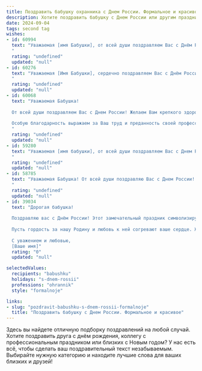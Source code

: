 ```yaml
---
title: Поздравить бабушку охранника с Днем России. Формальное и красивое
description: Хотите поздравить бабушку с Днем России или другим праздником? Наш ИИ создаст незабываемое поздравление, а вы обязательно выделитесь среди других.  
date: 2024-09-04
tags: second tag
wishes:
- id: 60994
  text: "Уважаемая [имя Бабушки], от всей души поздравляем Вас с Днём России! Желаем Вам крепкого здоровья, благополучия и мирного неба над головой. Пусть этот день станет символом единения и гордости за нашу Родину. Спасибо Вам за Ваш труд и вклад в охрану порядка, ведь Ваша работа - это важный вклад в безопасность нашего общества.
  "
  rating: "undefined"
  updated: "null"
- id: 60276
  text: "Уважаемая [Имя Бабушки], сердечно поздравляем Вас с Днём России! Желаем Вам крепкого здоровья, благополучия и мирного неба над головой. Пусть Ваша жизнь будет наполнена радостью, улыбками и добрыми делами. С праздником!
  "
  rating: "undefined"
  updated: "null"
- id: 60068
  text: "Уважаемая Бабушка!
  
  От всей души поздравляем Вас с Днем России! Желаем Вам крепкого здоровья, благополучия и мирного неба над головой. Пусть этот день станет символом единства и процветания нашей страны.
  
  Особую благодарность выражаем за Ваш труд и преданность своей профессии охранника.  Ваша служба обеспечивает безопасность и порядок, за что мы Вам искренне признательны.
  "
  rating: "undefined"
  updated: "null"
- id: 59280
  text: "Уважаемая [имя бабушки], от всей души поздравляем Вас с Днем России! Пусть этот праздник станет символом мира и процветания для нашей страны, а Ваша жизнь будет наполнена здоровьем, радостью и благополучием.  Желаем Вам долгих лет жизни, мирного неба над головой и крепкого здоровья!
  "
  rating: "undefined"
  updated: "null"
- id: 58785
  text: "Уважаемая Бабушка! От всей души поздравляю Вас с Днем России! Желаю Вам крепкого здоровья, благополучия и мирного неба над головой. Пусть Ваш жизненный опыт и мудрость продолжают быть опорой для всех нас, а профессиональные успехи в роли охранника приносят Вам радость и удовлетворение. С праздником!
  "
  rating: "undefined"
  updated: "null"
- id: 39034
  text: "Дорогая бабушка!
  
  Поздравляю вас с Днём России! Этот замечательный праздник символизирует нашу сильную и единую страну, её богатую историю и светлое будущее. Как охранник, вы олицетворяете защиту и заботу о родных и близких, что особенно ценно в этот день.
  
  Пусть гордость за нашу Родину и любовь к ней согревают ваше сердце. Желаю вам здоровья, счастья и мирного неба над головой. Мы всегда будем рядом, поддерживая и ценя вашу мудрость и заботу.
  
  С уважением и любовью,
  [Ваше имя]"
  rating: "0"
  updated: "null"

selectedValues:
  recipients: "babushku"
  holidays: "s-dnem-rossii"
  professions: "ohrannik"
  style: "formalnoje"

links:
- slug: "pozdravit-babushku-s-dnem-rossii-formalnoje"
  title: "Поздравить бабушку с Днем России. Формальное и красивое"
---
```


Здесь вы найдете отличную подборку поздравлений на любой случай. 
Хотите поздравить друга с днём рождения, коллегу с профессиональным праздником или близких с Новым годом? У нас есть всё, чтобы сделать ваш поздравительный текст незабываемым. Выбирайте нужную категорию и находите лучшие слова для ваших близких и друзей!
